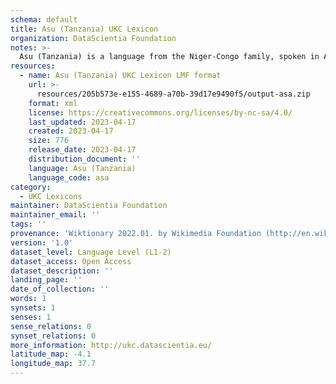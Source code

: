```yaml
---
schema: default
title: Asu (Tanzania) UKC Lexicon
organization: DataScientia Foundation
notes: >-
  Asu (Tanzania) is a language from the Niger-Congo family, spoken in Africa. The UKC Lexicon of Asu (Tanzania) is represented as a lexico-semantic network. It consists of words, word senses, synsets, as well as sense-level and synset-level relationships.
resources:
  - name: Asu (Tanzania) UKC Lexicon LMF format
    url: >-
      resources/205b573e-e155-4689-a70b-39d17e9490f5/output-asa.zip
    format: xml
    license: https://creativecommons.org/licenses/by-nc-sa/4.0/
    last_updated: 2023-04-17
    created: 2023-04-17
    size: 776
    release_date: 2023-04-17
    distribution_document: ''
    language: Asu (Tanzania)
    language_code: asa
category:
  - UKC Lexicons
maintainer: DataScientia Foundation
maintainer_email: ''
tags: ''
provenance: 'Wiktionary 2022.01. by Wikimedia Foundation (http://en.wiktionary.org); Princeton WordNet 2.1 by Princeton University (https://wordnet.princeton.edu)'
version: '1.0'
dataset_level: Language Level (L1-2)
dataset_access: Open Access
dataset_description: ''
landing_page: ''
date_of_collection: ''
words: 1
synsets: 1
senses: 1
sense_relations: 0
synset_relations: 0
more_information: http://ukc.datascientia.eu/
latitude_map: -4.1
longitude_map: 37.7
---
```

